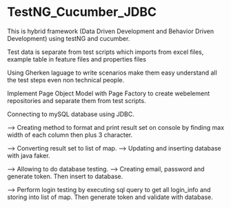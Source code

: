 # TestNG_Cucumber_JDBC

This is hybrid framework (Data Driven Development and Behavior Driven Development) using testNG and cucumber.

Test data is separate from test scripts which imports from excel files, example table in feature files and properties files

Using Gherken laguage to write scenarios make them easy understand all the test steps even non technical people.

Implement Page Object Model with Page Factory to create webelement repositories and separate them from test scripts.

Connecting to mySQL database using JDBC.

--> Creating method to format and print result set on console by finding max width of each column then plus 3 character. 

--> Converting result set to list of map. --> Updating and inserting database with java faker. 

--> Allowing to do database testing. --> Creating email, password and generate token. Then insert to database. 

--> Perform login testing by executing sql query to get all login_info and storing into list of map. Then generate token and validate with database.
